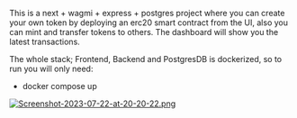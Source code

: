 
This is a next + wagmi + express + postgres project where you can create your own token by deploying an erc20 smart contract from the UI, also you can mint and transfer tokens to others. The dashboard will show you the latest transactions.

The whole stack; Frontend, Backend and PostgresDB is dockerized, so to run you will only need:

 - docker compose up

[![Screenshot-2023-07-22-at-20-20-22.png](https://i.postimg.cc/XJztHB4c/Screenshot-2023-07-22-at-20-20-22.png)](https://postimg.cc/ftYHkL3J)
